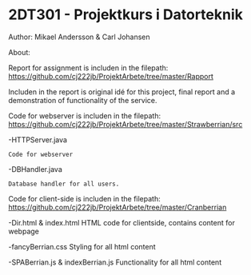 # 2DT301 - Projektkurs i Datorteknik

Author: Mikael Andersson & Carl Johansen

About:

Report for assignment is includen in the filepath:
  https://github.com/cj222jb/ProjektArbete/tree/master/Rapport

  Includen in the report is original idé for this project, final report and a demonstration of functionality of the service.


Code for webserver is includen in the filepath: 
  https://github.com/cj222jb/ProjektArbete/tree/master/Strawberrian/src
  
  -HTTPServer.java
    
    Code for webserver
  
  -DBHandler.java
    
    Database handler for all users.
    
Code for client-side is includen in the filepath:
  https://github.com/cj222jb/ProjektArbete/tree/master/Cranberrian
  
  -Dir.html & index.html
    HTML code for clientside, contains content for webpage
  
  -fancyBerrian.css
    Styling for all html content
  
  -SPABerrian.js & indexBerrian.js
    Functionality for all html content
